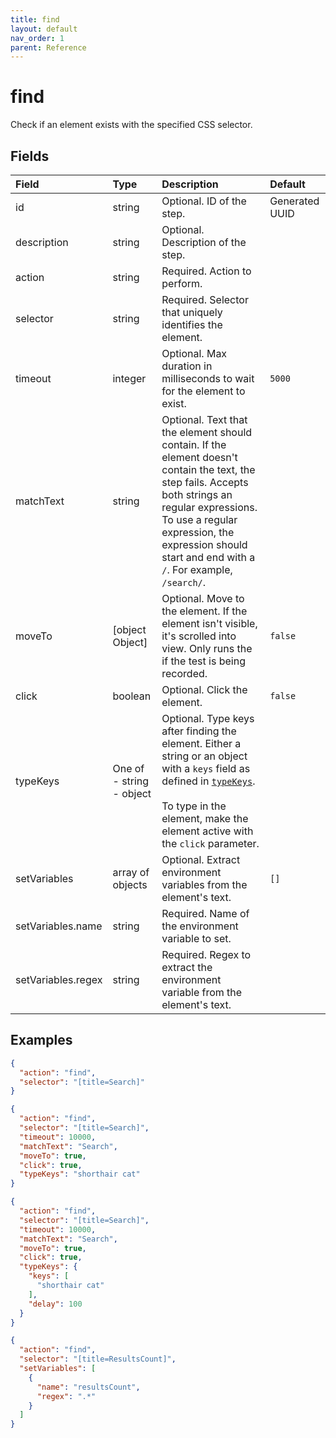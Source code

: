 ```yaml
---
title: find
layout: default
nav_order: 1
parent: Reference
---
```



# find




Check if an element exists with the specified CSS selector.

## Fields

Field | Type | Description | Default
:-- | :-- | :-- | :--
id | string |  Optional. ID of the step. | Generated UUID
description | string |  Optional. Description of the step. | 
action | string |  Required. Action to perform. | 
selector | string |  Required. Selector that uniquely identifies the element. | 
timeout | integer |  Optional. Max duration in milliseconds to wait for the element to exist. | `5000`
matchText | string |  Optional. Text that the element should contain. If the element doesn't contain the text, the step fails. Accepts both strings an regular expressions. To use a regular expression, the expression should start and end with a `/`. For example, `/search/`. | 
moveTo | [object Object] |  Optional. Move to the element. If the element isn't visible, it's scrolled into view. Only runs the if the test is being recorded. | `false`
click | boolean |  Optional. Click the element. | `false`
typeKeys | One of<br/>-&nbsp;string<br/>-&nbsp;object |  Optional. Type keys after finding the element. Either a string or an object with a `keys` field as defined in [`typeKeys`](/docs/references/schemas/typeKeys).<br/><br/>To type in the element, make the element active with the `click` parameter. | 
setVariables | array of objects |  Optional. Extract environment variables from the element's text. | `[]`
setVariables.name | string |  Required. Name of the environment variable to set. | 
setVariables.regex | string |  Required. Regex to extract the environment variable from the element's text. | 

## Examples

```json
{
  "action": "find",
  "selector": "[title=Search]"
}
```

```json
{
  "action": "find",
  "selector": "[title=Search]",
  "timeout": 10000,
  "matchText": "Search",
  "moveTo": true,
  "click": true,
  "typeKeys": "shorthair cat"
}
```

```json
{
  "action": "find",
  "selector": "[title=Search]",
  "timeout": 10000,
  "matchText": "Search",
  "moveTo": true,
  "click": true,
  "typeKeys": {
    "keys": [
      "shorthair cat"
    ],
    "delay": 100
  }
}
```

```json
{
  "action": "find",
  "selector": "[title=ResultsCount]",
  "setVariables": [
    {
      "name": "resultsCount",
      "regex": ".*"
    }
  ]
}
```
